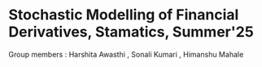 # Stochastic Modelling of Financial Derivatives, Stamatics, Summer'25 

Group members : Harshita Awasthi , Sonali Kumari , Himanshu Mahale
